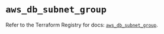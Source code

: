 # `aws_db_subnet_group`

Refer to the Terraform Registry for docs: [`aws_db_subnet_group`](https://registry.terraform.io/providers/hashicorp/aws/6.8.0/docs/resources/db_subnet_group).
